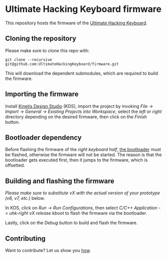 # Ultimate Hacking Keyboard firmware

This repository hosts the firmware of the [Ultimate Hacking Keyboard](https://ultimatehackingkeyboard.com/).

## Cloning the repository

Please make sure to clone this repo with:

`git clone --recursive git@github.com:UltimateHackingKeyboard/firmware.git`

This will download the dependent submodules, which are required to build the firmware.

## Importing the firmware

Install [Kinetis Design Studio](http://www.nxp.com/products/software-and-tools/run-time-software/kinetis-software-and-tools/ides-for-kinetis-mcus/kinetis-design-studio-integrated-development-environment-ide:KDS_IDE) (KDS), import the project by invoking *File -> Import -> General -> Existing Projects into Workspace*, select the *left* or *right* directory depending on the desired firmware, then click on the *Finish* button.

## Bootloader dependency

Before flashing the firmware of the *right keyboard half*, [the bootloader](https://github.com/UltimateHackingKeyboard/bootloader) must be flashed, otherwise the firmware will not be started. The reason is that the bootloader gets executed first, then it jumps to the firmware, which is offsetted.

## Building and flashing the firmware

*Please make sure to substitute vX with the actual version of your prototype (v6, v7, etc.)* below.

In KDS, click on *Run -> Run Configurations*, then select *C/C++ Application -> uhk-right vX release kboot* to flash the firmware via the bootloader.

Lastly, click on the *Debug* button to build and flash the firmware.

## Contributing

Want to contribute? Let us show you [how](/CONTRIBUTING.md).
